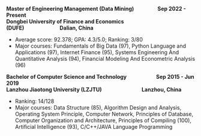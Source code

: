**Master of Engineering Management (Data Mining)**&nbsp;&nbsp;&nbsp;&nbsp;&nbsp;&nbsp;&nbsp;&nbsp;&nbsp;&nbsp;&nbsp;&nbsp;&nbsp;&nbsp;&nbsp;&nbsp;**Sep 2022 - Present**<br>
**Dongbei University of Finance and Economics (DUFE)**&nbsp;&nbsp;&nbsp;&nbsp;&nbsp;&nbsp;&nbsp;&nbsp;&nbsp;&nbsp;&nbsp;&nbsp;&nbsp;&nbsp;&nbsp;&nbsp;&nbsp;&nbsp;&nbsp;&nbsp;&nbsp;&nbsp;&nbsp;&nbsp;**Dalian, China**  
- Average score: 92.378; GPA: 4.3/5.0; Ranking: 3/80  
- Major courses: Fundamentals of Big Data (97), Python Language and Applications (97), Internet Finance (95), Systems Engineering And Quantitative Analysis (94), Financial Modeling And Econometric Analysis (96)  

**Bachelor of Computer Science and Technology**&nbsp;&nbsp;&nbsp;&nbsp;&nbsp;&nbsp;&nbsp;&nbsp;&nbsp;&nbsp;&nbsp;&nbsp;&nbsp;&nbsp;&nbsp;&nbsp;&nbsp;&nbsp;&nbsp;&nbsp;**Sep 2015 - Jun 2019**<br> 
**Lanzhou Jiaotong University (LZJTU)**&nbsp;&nbsp;&nbsp;&nbsp;&nbsp;&nbsp;&nbsp;&nbsp;&nbsp;&nbsp;&nbsp;&nbsp;&nbsp;&nbsp;&nbsp;&nbsp;&nbsp;&nbsp;&nbsp;&nbsp;&nbsp;&nbsp;&nbsp;&nbsp;&nbsp;&nbsp;&nbsp;**Lanzhou, China**   
- Ranking: 14/128  
- Major courses: Data Structure (85), Algorithm Design and Analysis, Operating System Principle, Computer Network, Principles of Database, Computer Organization and Architecture, Principles of Compiling (100), Artificial Intelligence (93), C/C++/JAVA Language Programming
